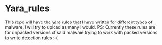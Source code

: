 # Yara_rules
This repo will have the yara rules that I have written for different types of malware. I will try to upload as many I would.
PS: Currently these rules are for unpacked versions of said malware trying to work with packed versions to write detection rules :-( 
